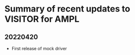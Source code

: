 Summary of recent updates to VISITOR for AMPL
=============================================

## 20220420
- First release of mock driver